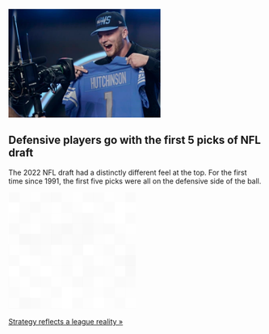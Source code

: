 
![Defensive players go with the first 5 picks of NFL draft](./20220429055840.png)
## Defensive players go with the first 5 picks of NFL draft

The 2022 NFL draft had a distinctly different feel at the top. For the first time since 1991, the first five picks were all on the defensive side of the ball.

![pic](../square_bg.png)

[Strategy reflects a league reality »](https://www.yahoo.com/sports/defensive-players-go-with-the-first-5-picks-of-nfl-draft-for-first-time-since-1991-005510094.html)
